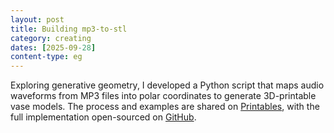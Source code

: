 ```yaml
---
layout: post
title: Building mp3-to-stl
category: creating
dates: [2025-09-28]
content-type: eg
---
```


Exploring generative geometry, I developed a Python script that maps audio waveforms from MP3 files
into polar coordinates to generate 3D-printable vase models.
The process and examples are shared on [Printables](https://www.printables.com/model/1435084-custom-vase-from-mp3-audio),
with the full implementation open-sourced on [GitHub](https://github.com/one-data-cookie/mp3-to-stl).
